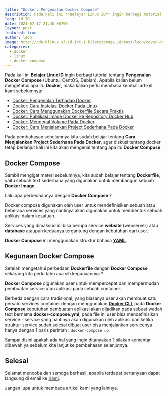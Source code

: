 ```yaml
---
title: "Docker: Pengenalan Docker Compose"
description: Pada kali ini **Belajar Linux ID** ingin berbagi tutorial tentang **Pengenalan Docker Compose** (Ubuntu, CentOS, Debian). Apabila kalian belum mengetahui apa itu **Docker**, maka kalian perlu membaca kembali artikel kami sebelumnya:
lang: id_ID
date: 2021-07-17 21:45 +0700
layout: post
featured: true
author: leon
image: http://cdn-blinux.s3-id-jkt-1.kilatstorage.id/post/leon/cover-docker-compose.png
categories:
  - docker
  - linux
  - docker-compose
---
```



Pada kali ini **Belajar Linux ID** ingin berbagi tutorial tentang **Pengenalan Docker Compose** (Ubuntu, CentOS, Debian). Apabila kalian belum mengetahui apa itu **Docker**, maka kalian perlu membaca kembali artikel kami sebelumnya:

- [Docker: Pengenalan Terhadap Docker](https://belajarlinux.id/pengenalan-terhadap-docker/).
- [Docker: Cara Instalasi Docker Pada Linux](https://belajarlinux.id/docker-installasi-docker-pada-linux/)
- [Docker: Cara Menggunakan Dockerfile Secara Praktis](https://belajarlinux.id/cara-menggunakan-Dockerfile/)
- [Docker: Publikasi Image Docker ke Repository Docker Hub](https://belajarlinux.id/publikasi-image-docker-ke-repository-docker-hub/)
- [Docker: Mengenal Volume Pada Docker](https://belajarlinux.id/mengenal-volume-pada-docker/)
- [Docker: Cara Menjalankan Project Sederhana Pada Docker](https://belajarlinux.id/menjalankan-project-sederhana-pada-docker/)

Pada pembahasan sebelumnya kita sudah belajar tentang **Cara Menjalankan Project Sederhana Pada Docker**, agar diskusi tentang docker tetap berlanjut kali ini kita akan mengenal tentang apa itu **Docker Compose**.

## Docker Compose

Sambil mengigat materi sebelumnya, kita sudah belajar tentang **Dockerfile**, yaitu sebuah text sederhana yang digunakan untuk membangun sebuah **Docker Image**.

Lalu apa perbedaannya dengan **Docker Compose** ?

Docker compose digunakan oleh user untuk mendefinisikan sebuah atau beberapa services yang nantinya akan digunakan untuk membentuk sebuah aplikasi dalam kesatuan.

Services yang dimaksud ini bisa berupa service **website** (webserver) atau **database** ataupun keduanya tergantung dengan kebutuhan dari user.

**Docker Compose** ini menggunakan struktur bahasa [**YAML**](https://yaml.org/). 

## Kegunaan Docker Compose

Setelah mengetahui perbedaan **Dockerfile** dengan **Docker Compose** sekarang kita perlu tahu apa sih kegunaannya ?

**Docker Compose** digunakan user untuk mempercepat dan mempermudah pembuatan service atau aplikasi pada sebuah container.

Berbeda dengan cara tradisional, yang biasanya user akan membuat satu persatu services container dengan menggunakan [**Docker CLI**](https://belajarlinux.id/pengenalan-terhadap-docker/), pada **Docker Compose** kebutuhan pembuatan aplikasi akan dijadikan pada sebuat wadah text bernama **docker-compose.yml**, pada file ini user bisa mendefinisikan service - service yang nantinya akan digunakan oleh aplikasi dan ketika struktur service sudah selesai dibuat user bisa menjalankan servicenya hanya dengan 1 baris perintah : `docker-compose up`

Sampai disini apakah ada hal yang ingin ditanyakan ? silakan komentar dibawah ya sebelum kita lanjut ke pembahasan selanjutnya.

## Selesai
Selamat mencoba dan semoga berhasil, apabila terdapat pertanyaan dapat langsung di email ke [Kami](mailto:tech@belajarlinux.id).

Jangan lupa untuk membaca artikel kami yang lainnya.
